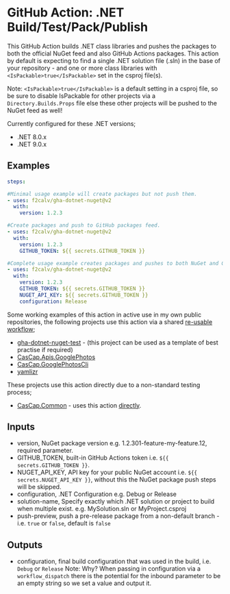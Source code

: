 # GitHub Action: .NET Build/Test/Pack/Publish

This GitHub Action builds .NET class libraries and pushes the packages to both the official NuGet feed and also GitHub Actions packages. This action by default is expecting to find a single .NET solution file (.sln) in the base of your repository - and one or more class libraries with `<IsPackable>true</IsPackable>` set in the csproj file(s).

Note: `<IsPackable>true</IsPackable>` is a default setting in a csproj file, so be sure to disable IsPackable for other projects via a `Directory.Builds.Props` file else these other projects will be pushed to the NuGet feed as well!

Currently configured for these .NET versions;

- .NET 8.0.x
- .NET 9.0.x

## Examples



```yaml
steps:

#Minimal usage example will create packages but not push them.
- uses: f2calv/gha-dotnet-nuget@v2
  with:
    version: 1.2.3

#Create packages and push to GitHub packages feed.
- uses: f2calv/gha-dotnet-nuget@v2
  with:
    version: 1.2.3
    GITHUB_TOKEN: ${{ secrets.GITHUB_TOKEN }}

#Complete usage example creates packages and pushes to both NuGet and GitHub packages feed.
- uses: f2calv/gha-dotnet-nuget@v2
  with:
    version: 1.2.3
    GITHUB_TOKEN: ${{ secrets.GITHUB_TOKEN }}
    NUGET_API_KEY: ${{ secrets.GITHUB_TOKEN }}
    configuration: Release
```

Some working examples of this action in active use in my own public repositories, the following projects use this action via a shared [re-usable workflow](https://github.com/f2calv/gha-workflows/blob/main/.github/workflows/dotnet-publish-nuget.yml);

- [gha-dotnet-nuget-test](https://github.com/f2calv/gha-dotnet-nuget-test) - (this project can be used as a template of best practise if required)
- [CasCap.Apis.GooglePhotos](https://github.com/f2calv/CasCap.Apis.GooglePhotos)
- [CasCap.GooglePhotosCli](https://github.com/f2calv/CasCap.Apis.GooglePhotos)
- [yamlizr](https://github.com/f2calv/yamlizr)

These projects use this action directly due to a non-standard testing process;

- [CasCap.Common](https://github.com/f2calv/gha-dotnet-nuget-test) - uses this action [directly](https://github.com/f2calv/CasCap.Common/blob/main/.github/workflows/ci.yml).

## Inputs

- version, NuGet package version e.g. 1.2.301-feature-my-feature.12, required parameter.
- GITHUB_TOKEN, built-in GitHub Actions token i.e. `${{ secrets.GITHUB_TOKEN }}`.
- NUGET_API_KEY, API key for your public NuGet account i.e. `${{ secrets.NUGET_API_KEY }}`, without this the NuGet package push steps will be skipped.
- configuration, .NET Configuration e.g. Debug or Release
- solution-name, Specify exactly which .NET solution or project to build when multiple exist. e.g. MySolution.sln or MyProject.csproj
- push-preview, push a pre-release package from a non-default branch - i.e. `true` or `false`, default is `false`

## Outputs

- configuration, final build configuration that was used in the build, i.e. `Debug` or `Release`
  Note: Why? When passing in configuration via a `workflow_dispatch` there is the potential for the inbound parameter to be an empty string so we set a value and output it.
